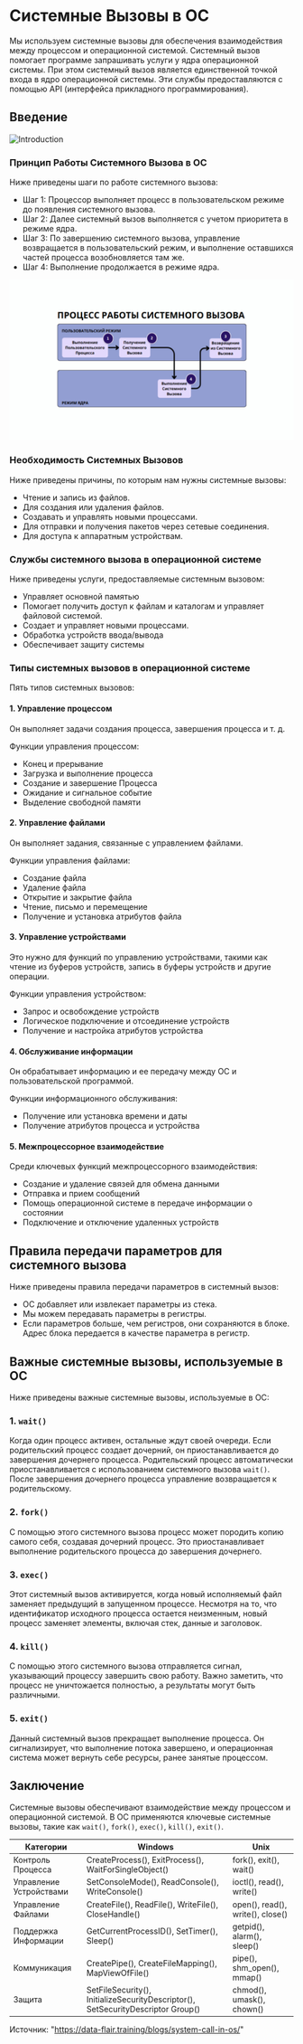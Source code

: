 # Системные Вызовы в ОС

Мы используем системные вызовы для обеспечения взаимодействия между процессом и операционной системой.
Системный вызов помогает программе запрашивать услуги у ядра операционной системы. При этом системный вызов является единственной точкой входа в ядро операционной системы. Эти службы предоставляются с помощью API (интерфейса прикладного программирования).

## Введение

![Introduction](https://github.com/pefbrute/Articles/blob/main/%D0%9F%D0%B5%D1%80%D0%B5%D0%B2%D0%BE%D0%B4%D1%8B/%22%D0%A1%D0%B8%D1%81%D1%82%D0%B5%D0%BC%D0%BD%D1%8B%D0%B5%20%D0%92%D1%8B%D0%B7%D0%BE%D0%B2%D1%8B%22%20%D0%BE%D1%82%20DataFlair/intrdctn.jpg)

### Принцип Работы Системного Вызова в ОС
Ниже приведены шаги по работе системного вызова:
- Шаг 1: Процессор выполняет процесс в пользовательском режиме до появления системного вызова.
- Шаг 2: Далее системный вызов выполняется с учетом приоритета в режиме ядра.
- Шаг 3: По завершению системного вызова, управление возвращается в пользовательский режим, и выполнение оставшихся частей процесса возобновляется там же.
- Шаг 4: Выполнение продолжается в режиме ядра.

![Workings of a System Call](https://github.com/pefbrute/Articles/blob/main/%D0%9F%D0%B5%D1%80%D0%B5%D0%B2%D0%BE%D0%B4%D1%8B/%22%D0%A1%D0%B8%D1%81%D1%82%D0%B5%D0%BC%D0%BD%D1%8B%D0%B5%20%D0%92%D1%8B%D0%B7%D0%BE%D0%B2%D1%8B%22%20%D0%BE%D1%82%20DataFlair/working.jpg)

### Необходимость Системных Вызовов
Ниже приведены причины, по которым нам нужны системные вызовы:
- Чтение и запись из файлов.
- Для создания или удаления файлов.
- Создавать и управлять новыми процессами.
- Для отправки и получения пакетов через сетевые соединения.
- Для доступа к аппаратным устройствам.

### Службы системного вызова в операционной системе
Ниже приведены услуги, предоставляемые системным вызовом:
- Управляет основной памятью
- Помогает получить доступ к файлам и каталогам и управляет файловой системой.
- Создает и управляет новыми процессами.
- Обработка устройств ввода/вывода
- Обеспечивает защиту системы

### Типы системных вызовов в операционной системе
Пять типов системных вызовов:

#### 1. Управление процессом
Он выполняет задачи создания процесса, завершения процесса и т. д.

Функции управления процессом:
- Конец и прерывание
- Загрузка и выполнение процесса
- Создание и завершение Процесса
- Ожидание и сигнальное событие
- Выделение свободной памяти

#### 2. Управление файлами
Он выполняет задания, связанные с управлением файлами.

Функции управления файлами:
- Создание файла
- Удаление файла
- Открытие и закрытие файла
- Чтение, письмо и перемещение
- Получение и установка атрибутов файла

#### 3. Управление устройствами
Это нужно для функций по управлению устройствами, такими как чтение из буферов устройств, запись в буферы устройств и другие операции.

Функции управления устройством:
- Запрос и освобождение устройств
- Логическое подключение и отсоединение устройств
- Получение и настройка атрибутов устройства

#### 4. Обслуживание информации
Он обрабатывает информацию и ее передачу между ОС и пользовательской программой.

Функции информационного обслуживания:
- Получение или установка времени и даты
- Получение атрибутов процесса и устройства

#### 5. Межпроцессорное взаимодействие
Среди ключевых функций межпроцессорного взаимодействия:
- Создание и удаление связей для обмена данными
- Отправка и прием сообщений
- Помощь операционной системе в передаче информации о состоянии
- Подключение и отключение удаленных устройств

## Правила передачи параметров для системного вызова
Ниже приведены правила передачи параметров в системный вызов:
- ОС добавляет или извлекает параметры из стека.
- Мы можем передавать параметры в регистры.
- Если параметров больше, чем регистров, они сохраняются в блоке. Адрес блока передается в качестве параметра в регистр.

## Важные системные вызовы, используемые в ОС
Ниже приведены важные системные вызовы, используемые в ОС:

### 1. `wait()`
Когда один процесс активен, остальные ждут своей очереди. Если родительский процесс создает дочерний, он приостанавливается до завершения дочернего процесса. Родительский процесс автоматически приостанавливается с использованием системного вызова `wait()`. После завершения дочернего процесса управление возвращается к родительскому.

### 2. `fork()`
С помощью этого системного вызова процесс может породить копию самого себя, создавая дочерний процесс. Это приостанавливает выполнение родительского процесса до завершения дочернего.

### 3. `exec()`
Этот системный вызов активируется, когда новый исполняемый файл заменяет предыдущий в запущенном процессе. Несмотря на то, что идентификатор исходного процесса остается неизменным, новый процесс заменяет элементы, включая стек, данные и заголовок.

### 4. `kill()`
С помощью этого системного вызова отправляется сигнал, указывающий процессу завершить свою работу. Важно заметить, что процесс не уничтожается полностью, а результаты могут быть различными.

### 5. `exit()`
Данный системный вызов прекращает выполнение процесса. Он сигнализирует, что выполнение потока завершено, и операционная система может вернуть себе ресурсы, ранее занятые процессом.

## Заключение
Системные вызовы обеспечивают взаимодействие между процессом и операционной системой. В ОС применяются ключевые системные вызовы, такие как `wait()`, `fork()`, `exec()`, `kill()`, `exit()`.

| Категории |	Windows |	Unix |
| --- | --- | --- |
| Контроль Процесса |	CreateProcess(), ExitProcess(), WaitForSingleObject() |	fork(), exit(), wait() |
| Управление Устройствами |	SetConsoleMode(), ReadConsole(), WriteConsole() |	ioctl(), read(), write() |
| Управление Файлами |	CreateFile(), ReadFile(), WriteFile(), CloseHandle() |	open(), read(), write(), close() |
| Поддержка Информации |	GetCurrentProcessID(), SetTimer(), Sleep() |	getpid(), alarm(), sleep() |
| Коммуникация |	CreatePipe(), CreateFileMapping(), MapViewOfFile() |	pipe(), shm_open(), mmap() |
| Защита |	SetFileSecurity(), InitializeSecurityDescriptor(), SetSecurityDescriptor Group() |	chmod(), umask(), chown() |

Источник: "https://data-flair.training/blogs/system-call-in-os/"

